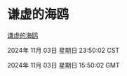 # 谦虚的海鸥
[谦虚的海鸥](http://219.139.197.74:56308/qxdho/course/base/hotlink/index.php)

2024年 11月 03日 星期日 23:50:02 CST

2024年 11月 03日 星期日 15:50:02 GMT
